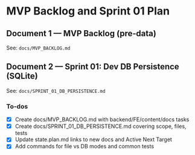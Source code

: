 # MVP Backlog and Sprint 01 Plan

## Document 1 — MVP Backlog (pre‑data)

See: `docs/MVP_BACKLOG.md`

## Document 2 — Sprint 01: Dev DB Persistence (SQLite)

See: `docs/SPRINT_01_DB_PERSISTENCE.md`

### To-dos

- [x] Create docs/MVP_BACKLOG.md with backend/FE/content/docs tasks
- [x] Create docs/SPRINT_01_DB_PERSISTENCE.md covering scope, files, tests
- [x] Update state.plan.md links to new docs and Active Next Target
- [x] Add commands for file vs DB modes and common tests
